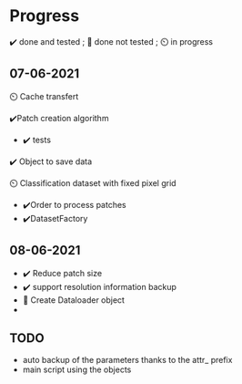 # Progress

✔️ done and tested ; 🔨 done not tested ; ⏲️ in progress

## 07-06-2021

⏲️ Cache transfert

✔️Patch creation algorithm 
- ✔️ tests

✔️ Object to save data 

⏲️ Classification dataset with fixed pixel grid
- ✔️Order to process patches
- ✔️DatasetFactory 

## 08-06-2021
- ✔️ Reduce patch size 
- ✔️ support resolution information backup
- 🔨 Create Dataloader object
- 

## TODO

- auto backup of the parameters thanks to the attr_ prefix
- main script using the objects
